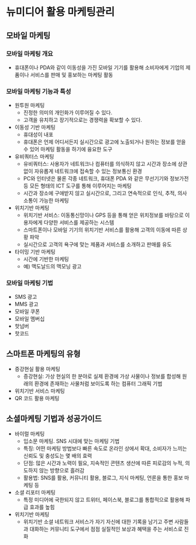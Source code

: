 # 뉴미디어 활용 마케팅관리  
## 모바일 마케팅  
### 모바일 마케팅 개요  
- 휴대폰이나 PDA와 같이 이동성을 가진 모바일 기기를 활용해 소비자에게 기업의 제품이나 서비스를 판매 및 홍보하는 마케팅 활동 

### 모바일 마케팅 기능과 특성  
- 원투원 마케팅  
  - 진정한 의미의 개인화가 이루어질 수 있다.  
  - 고객을 유치하고 장기적으로는 경쟁력을 확보할 수 있다.  
- 이동성 기반 마케팅  
  - 휴대성이 내포  
  - 휴대폰은 언제 어디서든지 실시간으로 광고에 노출되거나 원하는 정보를 얻을 수 있어 마케팅 활동을 하기에 융요한 도구  
- 유비쿼터스 마케팅  
  - 유비쿼터스: 사용자가 네트워크나 컴퓨터를 의식하지 않고 시간과 장소에 상관없이 자유롭게 네트워크에 접속할 수 있는 정보통신 환경  
  - PC와 인터넷은 물론 각종 네트워크, 휴대폰 PDA 와 같은 무선기기와 정보가전 등 모든 형태의 ICT 도구를 통해 이루어지는 마케팅  
  - 시간과 장소에 구애받지 않고 실시간으로, 그리고 연속적으로 인식, 추적, 의사소통이 가능한 마케팅  
- 위치기반 마케팅  
  - 위치기반 서비스: 이동통신망이나 GPS 등을 통해 얻은 위치정보를 바탕으로 이용자에게 다양한 서비스를 제공하는 시스템  
  - 스마트폰이나 모바일 기기의 위치기반 서비스를 활용해 고객의 이동에 따른 상황 파악  
  - 실시간으로 고객의 욕구에 맞는 제품과 서비스를 소개하고 판매를 유도  
- 타이밍 기반 마케팅  
  - 시간에 기반한 마케팅  
  - 예) 맥도날드의 맥모닝 광고  
  
### 모바일 마케팅 기법  
- SMS 광고  
- MMS 광고   
- 모바일 쿠폰   
- 모바일 멤버십  
- 핫넘버  
- 핫코드  

## 스마트폰 마케팅의 유형  
- 증강현실 활용 마케팅  
  - 증강현실: 가상 현실의 한 분야로 실제 환경에 가상 사물이나 정보를 합성해 원래의 환경에 존재하는 사물처럼 보이도록 하는 컴퓨터 그래픽 기법  
- 위치기반 서비스 마케팅   
- QR 코드 활용 마케팅  

## 소셜마케팅 기법과 성공가이드  
- 바이럴 마케팅  
  - 입소문 마케팅. SNS 시대에 맞는 마케팅 기법  
  - 특징: 어떤 마케팅 방법보다 빠른 속도로 온라인 상에서 확대, 소비자가 느끼는 신뢰도 및 충성도는 몇 배의 효력  
  - 단점: 많은 시간과 노력이 필요, 지속적인 콘텐츠 생산에 따른 피로감의 누적, 의도하지 않는 방향으로 흘러감  
  - 활용법: SNS를 활용, 커뮤니티 활용, 블로그, 지식 마케팅, 언론을 통한 홍보 마케팅 등  
- 소셜 리포터 마케팅  
  - 특정 미디어에 국한되지 않고 트위터, 페이스북, 블로그를 통합적으로 활용해 파급 효과를 높힘  
- 위치기반 마케팅  
  - 위치기반 소셜 네트워크 서비스가 자기 자신에 대한 기록을 남기고 주변 사람들과 대화하는 커뮤니티 도구에서 점점 실질적인 보상과 혜택을 주는 서비스로 진화  

